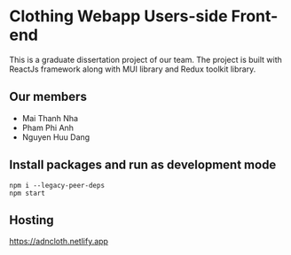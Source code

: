 # Clothing Webapp Users-side Front-end
This is a graduate dissertation project of our team. The project is built with ReactJs framework along with MUI library and Redux toolkit library.
## Our members 
 - Mai Thanh Nha
 - Pham Phi Anh
 - Nguyen Huu Dang
 
## Install packages and run as development mode
```
npm i --legacy-peer-deps
npm start
```
## Hosting
https://adncloth.netlify.app
